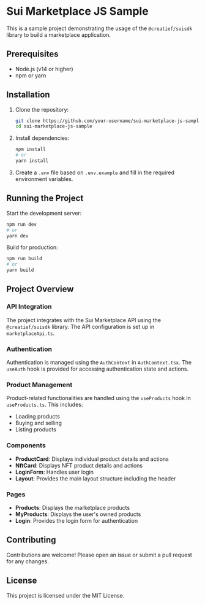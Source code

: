 # Sui Marketplace JS Sample

This is a sample project demonstrating the usage of the `@creatief/suisdk` library to build a marketplace application.

## Prerequisites

- Node.js (v14 or higher)
- npm or yarn

## Installation

1. Clone the repository:
   ```sh
   git clone https://github.com/your-username/sui-marketplace-js-sample.git
   cd sui-marketplace-js-sample
   ```

2. Install dependencies:
   ```sh
   npm install
   # or
   yarn install
   ```

3. Create a `.env` file based on `.env.example` and fill in the required environment variables.

## Running the Project

Start the development server:
```sh
npm run dev
# or
yarn dev
```

Build for production:
```sh
npm run build
# or
yarn build
```

## Project Overview

### API Integration
The project integrates with the Sui Marketplace API using the `@creatief/suisdk` library. The API configuration is set up in `marketplaceApi.ts`.

### Authentication
Authentication is managed using the `AuthContext` in `AuthContext.tsx`. The `useAuth` hook is provided for accessing authentication state and actions.

### Product Management
Product-related functionalities are handled using the `useProducts` hook in `useProducts.ts`. This includes:
- Loading products
- Buying and selling
- Listing products

### Components
- **ProductCard**: Displays individual product details and actions
- **NftCard**: Displays NFT product details and actions
- **LoginForm**: Handles user login
- **Layout**: Provides the main layout structure including the header

### Pages
- **Products**: Displays the marketplace products
- **MyProducts**: Displays the user's owned products
- **Login**: Provides the login form for authentication

## Contributing

Contributions are welcome! Please open an issue or submit a pull request for any changes.

## License

This project is licensed under the MIT License.